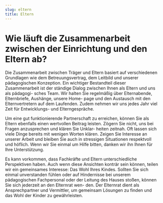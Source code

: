 ```yaml
---
slug: eltern
title: Eltern
---
```

# Wie läuft die Zusammenarbeit zwischen der Einrichtung und den Eltern ab?

Die Zusammenarbeit zwischen Träger und Eltern basiert auf verschiedenen Grundlagen wie dem
Betreuungsvertrag, dem Leitbild und unserer pädagogischen Konzeption. Ein wichtiger Bestandteil
dieser Zusammenarbeit ist der ständige Dialog zwischen Ihnen als Eltern und uns als pädagogi-
sches Team. Wir halten Sie regelmäßig über Elternabende, Elternbriefe, Aushänge, unsere Home-
page und den Austausch mit den Elternvertretern auf dem Laufenden. Zudem nehmen wir uns
jedes Jahr viel Zeit für Entwicklungs- und Elterngespräche.

Um eine gut funktionierende Partnerschaft zu erreichen, können Sie als Eltern ebenfalls einen
wertvollen Beitrag leisten. Zögern Sie nicht, uns bei Fragen anzusprechen und klären Sie Unklar-
heiten zeitnah. Oft lassen sich viele Dinge bereits mit wenigen Worten klären. Zeigen Sie Interesse
an unserer Arbeit und bleiben Sie auch in stressigen Situationen respektvoll und höflich. Wenn
wir Sie einmal um Hilfe bitten, danken wir ihn Ihnen für Ihre Unterstützung.

Es kann vorkommen, dass Fachkräfte und Eltern unterschiedliche Perspektiven haben. Auch wenn
diese Ansichten konträr sein können, teilen wir ein gemeinsames Interesse: Das Wohl Ihres Kindes.
Sollten Sie sich einmal unverstanden fühlen oder auf Hindernisse bei unserem pädagogischen
Fachpersonal oder der Leitung des Hauses stoßen, können Sie sich jederzeit an den Elternrat wen-
den. Der Elternrat dient als Ansprechpartner und Vermittler, um gemeinsam Lösungen zu finden
und das Wohl der Kinder zu gewährleisten.

